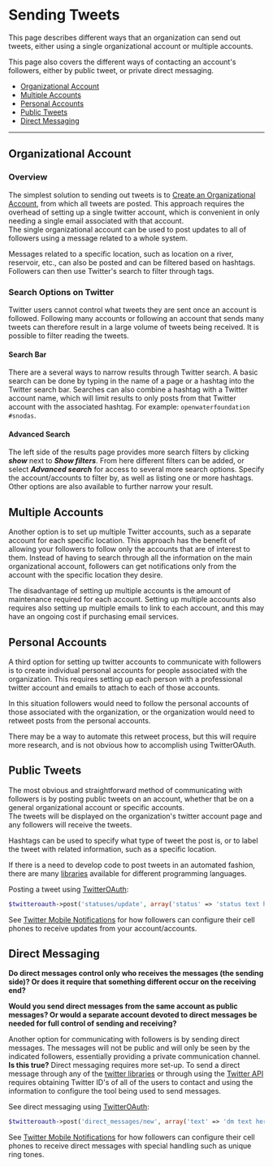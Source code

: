 # Sending Tweets #

This page describes different ways that an organization can send out tweets,
either using a single organizational account or multiple accounts.

This page also covers the different ways of contacting an account's followers,
either by public tweet, or private direct messaging.

* [Organizational Account](#organizational-account)
* [Multiple Accounts](#multiple-accounts)
* [Personal Accounts](#personal-accounts)
* [Public Tweets](#public-tweets)
* [Direct Messaging](#direct-messaging)

--------------

## Organizational Account ##

### Overview ###

The simplest solution to sending out tweets is to
[Create an Organizational Account](twitter-account-setup#create-organizational-account),
from which all tweets are posted. This approach requires the overhead of setting up a single twitter account,
which is convenient in only needing a single email associated with that account.  
The single organizational account can be used to post updates to all of followers using a message
related to a whole system.

Messages related to a specific location, such as location on a river, reservoir, etc.,
can also be posted and can be filtered based on hashtags.
Followers can then use Twitter's search to filter through tags.

### Search Options on Twitter ###

Twitter users cannot control what tweets they are sent once an account is followed.
Following many accounts or following an account that sends many tweets can therefore result in a large volume
of tweets being received.
It is possible to filter reading the tweets.

#### Search Bar ####

There are a several ways to narrow results through Twitter search.
A basic search can be done by typing in the name of a page or a hashtag into the Twitter search bar.
Searches can also combine a hashtag with a Twitter account name,
which will limit results to only posts from that Twitter account with the associated hashtag.
For example:  `openwaterfoundation #snodas`.

#### Advanced Search ####

The left side of the results page provides more search filters by clicking ***show*** next to ***Show filters***.
From here different filters can be added, or select ***Advanced search*** for access to several more search options.
Specify the account/accounts to filter by, as well as listing one or more hashtags.
Other options are also available to further narrow your result.

## Multiple Accounts ##

Another option is to set up multiple Twitter accounts, such as a separate account for each specific location.
This approach has the benefit of allowing your followers to follow only the accounts that are of interest to them.
Instead of having to search through all the information on the main organizational account,
followers can get notifications only from the account with the specific location they desire.  

The disadvantage of setting up multiple accounts is the amount of maintenance required for each account.
Setting up multiple accounts also requires also setting up multiple emails to link to each account,
and this may have an ongoing cost if purchasing email services.

## Personal Accounts ##

A third option for setting up twitter accounts to communicate with followers is to create
individual personal accounts for people associated with the organization.
This requires setting up each person with a professional twitter account and emails to attach to each of those accounts.  

In this situation followers would need to follow the personal accounts of those associated with the organization,
or the organization would need to retweet posts from the personal accounts.  

There may be a way to automate this retweet process, but this will require more research,
and is not obvious how to accomplish using TwitterOAuth.

## Public Tweets ##

The most obvious and straightforward method of communicating with followers is by posting public tweets on an account,
whether that be on a general organizational account or specific accounts.  
The tweets will be displayed on the organization's twitter account page and any followers will receive the tweets.

Hashtags can be used to specify what type of tweet the post is,
or to label the tweet with related information, such as a specific location.

If there is a need to develop code to post tweets in an automated fashion,
there are many [libraries](https://developer.twitter.com/en/docs/developer-utilities/twitter-libraries)
available for different programming languages.  

Posting a tweet using [TwitterOAuth](https://github.com/abraham/twitteroauth):

```php
$twitteroauth->post('statuses/update', array('status' => 'status text here'));
```
See [Twitter Mobile Notifications](/twitter-mobile-notifications.md) for how followers can configure their cell phones to receive updates from your account/accounts.

## Direct Messaging ##

**Do direct messages control only who receives the messages (the sending side)?
Or does it require that something different occur on the receiving end?**

**Would you send direct messages from the same account as public messages?
Or would a separate account devoted to direct messages be needed for full control of sending and receiving?**

Another option for communicating with followers is by sending direct messages.
The messages will not be public and will only be seen by the indicated followers,
essentially providing a private communication channel. **Is this true?**
Direct messaging requires more set-up.
To send a direct message through any of the [twitter libraries](https://developer.twitter.com/en/docs/developer-utilities/twitter-libraries)
or through using the [Twitter API](/twitter-api.md) requires obtaining Twitter ID's of all of the users to contact
and using the information to configure the tool being used to send messages.  

See direct messaging using [TwitterOAuth](https://github.com/abraham/twitteroauth):
```php
$twitteroauth->post('direct_messages/new', array('text' => 'dm text here', 'screen_name' => 'recipients screen_name'));
```

See [Twitter Mobile Notifications](/twitter-mobile-notifications.md) for how followers
can configure their cell phones to receive direct messages with special handling such as unique ring tones.
